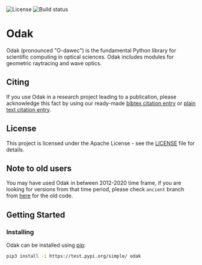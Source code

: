 ![License](https://img.shields.io/badge/license-Apache--2.0-blue.svg)
![Build status](https://travis-ci.com/kunguz/odak.svg?branch=next)

# Odak
Odak (pronounced "O-dawec") is the fundamental Python library for scientific computing in optical sciences. Odak includes modules for geometric raytracing and wave optics.

## Citing
If you use Odak in a research project leading to a publication, please acknowledge this fact by using our ready-made [bibtex citation entry](citations/odak.bib) or [plain text citation entry](citations/odak.txt).

## License
This project is licensed under the Apache License - see the [LICENSE](LICENSE.txt) file for details.

## Note to old users
You may have used Odak in between 2012-2020 time frame, if you are looking for versions from that time period, please check `ancient` branch from [here](https://github.com/kunguz/odak/tree/ancient) for the old code.

## Getting Started

### Installing
Odak can be installed using [pip](https://pypi.org/project/pip):

```bash
pip3 install -i https://test.pypi.org/simple/ odak
```
